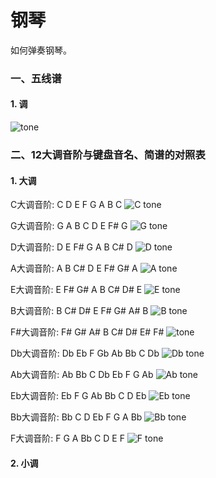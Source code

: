 # 钢琴

如何弹奏钢琴。

### 一、五线谱

#### 1. 调

![tone](./assets/tone.jpg)

### 二、12大调音阶与键盘音名、简谱的对照表

#### 1. 大调

C大调音阶: C D E F G A B C
![C tone](./assets/C.jpg)



G大调音阶: G A B C D E F# G
![G tone](./assets/G.jpg)



D大调音阶: D E F# G A B C# D
![D tone](./assets/D.jpg)



A大调音阶: A B C# D E F# G# A
![A tone](./assets/A.jpg)



E大调音阶: E F# G# A B C# D# E
![E tone](./assets/E.jpg)



B大调音阶: B C# D# E F# G# A# B
![B tone](./assets/B.jpg)



F#大调音阶: F# G# A# B C# D# E# F#
![tone](./assets/F#.jpg)



Db大调音阶: Db Eb F Gb Ab Bb C Db
![Db tone](./assets/Db.jpg)



Ab大调音阶: Ab Bb C Db Eb F G Ab
![Ab tone](./assets/Ab.jpg)



Eb大调音阶: Eb F G Ab Bb C D Eb
![Eb tone](./assets/Eb.jpg)



Bb大调音阶: Bb C D Eb F G A Bb
![Bb tone](./assets/Bb.jpg)



F大调音阶: F G A Bb C D E F
![F tone](./assets/F.jpg)

#### 2. 小调